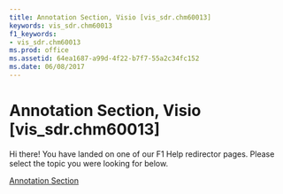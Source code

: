 ```yaml
---
title: Annotation Section, Visio [vis_sdr.chm60013]
keywords: vis_sdr.chm60013
f1_keywords:
- vis_sdr.chm60013
ms.prod: office
ms.assetid: 64ea1687-a99d-4f22-b7f7-55a2c34fc152
ms.date: 06/08/2017
---
```



# Annotation Section, Visio [vis_sdr.chm60013]

Hi there! You have landed on one of our F1 Help redirector pages. Please select the topic you were looking for below.

[Annotation Section](http://msdn.microsoft.com/library/616c822e-1bb2-4980-7e45-0c2be77dd801%28Office.15%29.aspx)

